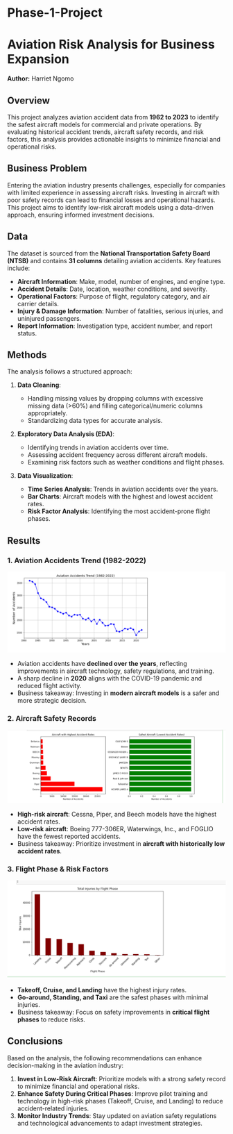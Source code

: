 # Phase-1-Project

# Aviation Risk Analysis for Business Expansion

**Author:** Harriet Ngomo  

## Overview

This project analyzes aviation accident data from **1962 to 2023** to identify the safest aircraft models for commercial and private operations. By evaluating historical accident trends, aircraft safety records, and risk factors, this analysis provides actionable insights to minimize financial and operational risks. 

## Business Problem

Entering the aviation industry presents challenges, especially for companies with limited experience in assessing aircraft risks. Investing in aircraft with poor safety records can lead to financial losses and operational hazards. This project aims to identify low-risk aircraft models using a data-driven approach, ensuring informed investment decisions.

## Data

The dataset is sourced from the **National Transportation Safety Board (NTSB)** and contains **31 columns** detailing aviation accidents. Key features include:

- **Aircraft Information**: Make, model, number of engines, and engine type.
- **Accident Details**: Date, location, weather conditions, and severity.
- **Operational Factors**: Purpose of flight, regulatory category, and air carrier details.
- **Injury & Damage Information**: Number of fatalities, serious injuries, and uninjured passengers.
- **Report Information**: Investigation type, accident number, and report status.

## Methods

The analysis follows a structured approach:

1. **Data Cleaning**:
   - Handling missing values by dropping columns with excessive missing data (>60%) and filling categorical/numeric columns appropriately.
   - Standardizing data types for accurate analysis.

2. **Exploratory Data Analysis (EDA)**:
   - Identifying trends in aviation accidents over time.
   - Assessing accident frequency across different aircraft models.
   - Examining risk factors such as weather conditions and flight phases.

3. **Data Visualization**:
   - **Time Series Analysis**: Trends in aviation accidents over the years.
   - **Bar Charts**: Aircraft models with the highest and lowest accident rates.
   - **Risk Factor Analysis**: Identifying the most accident-prone flight phases.

## Results

### **1. Aviation Accidents Trend (1982-2022)**
![image alt](https://github.com/Harriet-ngomo/Phase-1-Project/blob/8d754ac98a24a4949417ba5c96c22887c0b38252/Aviatian%20Accidents%20trend.png)
- Aviation accidents have **declined over the years**, reflecting improvements in aircraft technology, safety regulations, and training.
- A sharp decline in **2020** aligns with the COVID-19 pandemic and reduced flight activity.
- Business takeaway: Investing in **modern aircraft models** is a safer and more strategic decision.

### **2. Aircraft Safety Records**
![image](https://github.com/Harriet-ngomo/Phase-1-Project/blob/33ed9d568e553b2418529376087df43853e39a76/Aircraft%20Models%20with%20the%20Highest%20and%20Lowest%20Accident%20rates.png)
- **High-risk aircraft**: Cessna, Piper, and Beech models have the highest accident rates.
- **Low-risk aircraft**: Boeing 777-306ER, Waterwings, Inc., and FOGLIO have the fewest reported accidents.
- Business takeaway: Prioritize investment in **aircraft with historically low accident rates**.

### **3. Flight Phase & Risk Factors**
![image alt](https://github.com/Harriet-ngomo/Phase-1-Project/blob/44218aaacb898506c445f0a4d7a20b3b3fc53e92/Injury%20severity%20by%20Flight%20phase.png)
- **Takeoff, Cruise, and Landing** have the highest injury rates.
- **Go-around, Standing, and Taxi** are the safest phases with minimal injuries.
- Business takeaway: Focus on safety improvements in **critical flight phases** to reduce risks.

## Conclusions

Based on the analysis, the following recommendations can enhance decision-making in the aviation industry:

1. **Invest in Low-Risk Aircraft**: Prioritize models with a strong safety record to minimize financial and operational risks.
2. **Enhance Safety During Critical Phases**: Improve pilot training and technology in high-risk phases (Takeoff, Cruise, and Landing) to reduce accident-related injuries.
3. **Monitor Industry Trends**: Stay updated on aviation safety regulations and technological advancements to adapt investment strategies.

